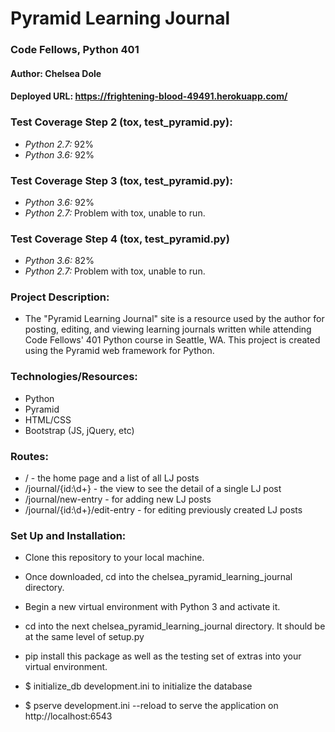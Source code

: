 # Pyramid Learning Journal 
### Code Fellows, Python 401
#### Author: Chelsea Dole
#### Deployed URL: https://frightening-blood-49491.herokuapp.com/


### Test Coverage Step 2 (tox, test_pyramid.py):
* *Python 2.7:* 92%
* *Python 3.6:* 92%

### Test Coverage Step 3 (tox, test_pyramid.py):
* *Python 3.6:* 92%
* *Python 2.7:* Problem with tox, unable to run.

### Test Coverage Step 4 (tox, test_pyramid.py)
* *Python 3.6:* 82%
* *Python 2.7:* Problem with tox, unable to run.

### Project Description: 
* The "Pyramid Learning Journal" site is a resource used by the author for posting, editing, and viewing learning journals written while attending Code Fellows' 401 Python course in Seattle, WA. This project is created using the Pyramid web framework for Python.

### Technologies/Resources:
* Python
* Pyramid
* HTML/CSS
* Bootstrap (JS, jQuery, etc)

### Routes:

* / - the home page and a list of all LJ posts
* /journal/{id:\d+} - the view to see the detail of a single LJ post
* /journal/new-entry - for adding new LJ posts
* /journal/{id:\d+}/edit-entry - for editing previously created LJ posts

### Set Up and Installation:

* Clone this repository to your local machine.

* Once downloaded, cd into the chelsea_pyramid_learning_journal directory.

* Begin a new virtual environment with Python 3 and activate it.

* cd into the next chelsea_pyramid_learning_journal directory. It should be at the same level of setup.py

* pip install this package as well as the testing set of extras into your virtual environment.

* $ initialize_db development.ini to initialize the database

* $ pserve development.ini --reload to serve the application on http://localhost:6543

